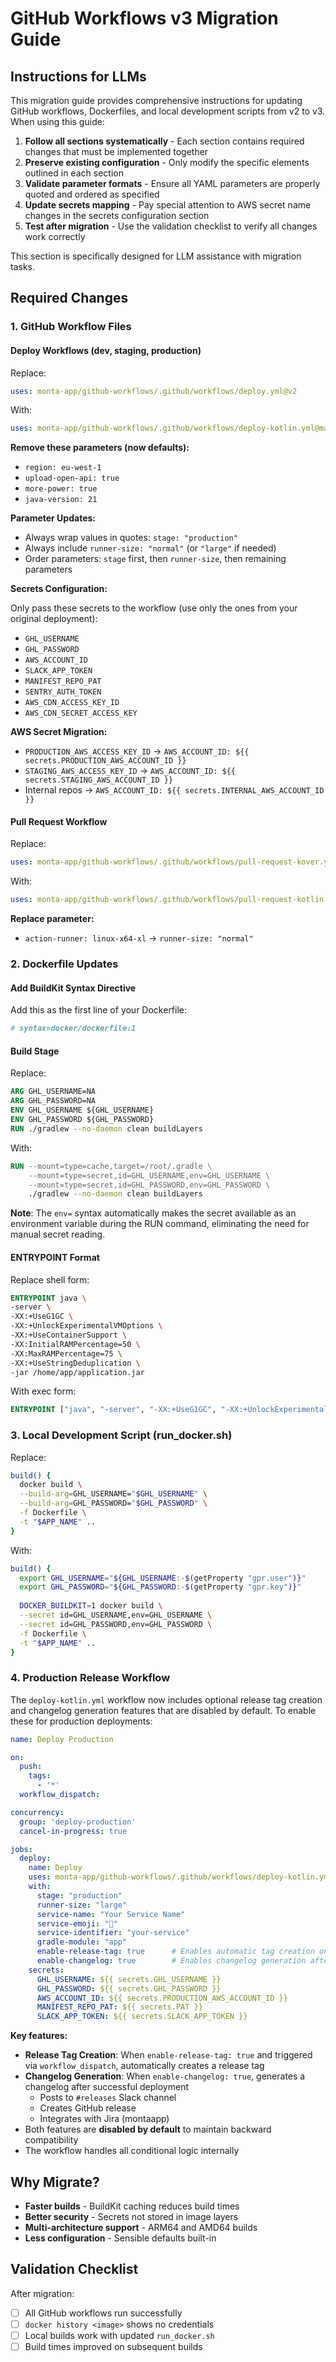 # GitHub Workflows v3 Migration Guide

## Instructions for LLMs

This migration guide provides comprehensive instructions for updating GitHub workflows, Dockerfiles, and local development scripts from v2 to v3. When using this guide:

1. **Follow all sections systematically** - Each section contains required changes that must be implemented together
2. **Preserve existing configuration** - Only modify the specific elements outlined in each section
3. **Validate parameter formats** - Ensure all YAML parameters are properly quoted and ordered as specified
4. **Update secrets mapping** - Pay special attention to AWS secret name changes in the secrets configuration section
5. **Test after migration** - Use the validation checklist to verify all changes work correctly

This section is specifically designed for LLM assistance with migration tasks.

## Required Changes

### 1. GitHub Workflow Files

#### Deploy Workflows (dev, staging, production)

Replace:

```yaml
uses: monta-app/github-workflows/.github/workflows/deploy.yml@v2
```

With:

```yaml
uses: monta-app/github-workflows/.github/workflows/deploy-kotlin.yml@main
```

**Remove these parameters (now defaults):**

- `region: eu-west-1`
- `upload-open-api: true`
- `more-power: true`
- `java-version: 21`

**Parameter Updates:**

- Always wrap values in quotes: `stage: "production"`
- Always include `runner-size: "normal"` (or `"large"` if needed)
- Order parameters: `stage` first, then `runner-size`, then remaining parameters

**Secrets Configuration:**

Only pass these secrets to the workflow (use only the ones from your original deployment):

- `GHL_USERNAME`
- `GHL_PASSWORD` 
- `AWS_ACCOUNT_ID`
- `SLACK_APP_TOKEN`
- `MANIFEST_REPO_PAT`
- `SENTRY_AUTH_TOKEN`
- `AWS_CDN_ACCESS_KEY_ID`
- `AWS_CDN_SECRET_ACCESS_KEY`

**AWS Secret Migration:**
- `PRODUCTION_AWS_ACCESS_KEY_ID` → `AWS_ACCOUNT_ID: ${{ secrets.PRODUCTION_AWS_ACCOUNT_ID }}`
- `STAGING_AWS_ACCESS_KEY_ID` → `AWS_ACCOUNT_ID: ${{ secrets.STAGING_AWS_ACCOUNT_ID }}`
- Internal repos → `AWS_ACCOUNT_ID: ${{ secrets.INTERNAL_AWS_ACCOUNT_ID }}`

#### Pull Request Workflow

Replace:

```yaml
uses: monta-app/github-workflows/.github/workflows/pull-request-kover.yml@v2
```

With:

```yaml
uses: monta-app/github-workflows/.github/workflows/pull-request-kotlin.yml@main
```

**Replace parameter:**

- `action-runner: linux-x64-xl` → `runner-size: "normal"`

### 2. Dockerfile Updates

#### Add BuildKit Syntax Directive

Add this as the first line of your Dockerfile:

```dockerfile
# syntax=docker/dockerfile:1
```

#### Build Stage

Replace:

```dockerfile
ARG GHL_USERNAME=NA
ARG GHL_PASSWORD=NA
ENV GHL_USERNAME ${GHL_USERNAME}
ENV GHL_PASSWORD ${GHL_PASSWORD}
RUN ./gradlew --no-daemon clean buildLayers
```

With:

```dockerfile
RUN --mount=type=cache,target=/root/.gradle \
    --mount=type=secret,id=GHL_USERNAME,env=GHL_USERNAME \
    --mount=type=secret,id=GHL_PASSWORD,env=GHL_PASSWORD \
    ./gradlew --no-daemon clean buildLayers
```

**Note**: The `env=` syntax automatically makes the secret available as an environment variable during the RUN command, eliminating the need for manual secret reading.

#### ENTRYPOINT Format

Replace shell form:

```dockerfile
ENTRYPOINT java \
-server \
-XX:+UseG1GC \
-XX:+UnlockExperimentalVMOptions \
-XX:+UseContainerSupport \
-XX:InitialRAMPercentage=50 \
-XX:MaxRAMPercentage=75 \
-XX:+UseStringDeduplication \
-jar /home/app/application.jar
```

With exec form:

```dockerfile
ENTRYPOINT ["java", "-server", "-XX:+UseG1GC", "-XX:+UnlockExperimentalVMOptions", "-XX:+UseContainerSupport", "-XX:InitialRAMPercentage=50", "-XX:MaxRAMPercentage=75", "-XX:+UseStringDeduplication", "-jar", "/home/app/application.jar"]
```

### 3. Local Development Script (run_docker.sh)

Replace:

```bash
build() {
  docker build \
  --build-arg=GHL_USERNAME="$GHL_USERNAME" \
  --build-arg=GHL_PASSWORD="$GHL_PASSWORD" \
  -f Dockerfile \
  -t "$APP_NAME" ..
}
```

With:

```bash
build() {
  export GHL_USERNAME="${GHL_USERNAME:-$(getProperty "gpr.user")}"
  export GHL_PASSWORD="${GHL_PASSWORD:-$(getProperty "gpr.key")}"
  
  DOCKER_BUILDKIT=1 docker build \
  --secret id=GHL_USERNAME,env=GHL_USERNAME \
  --secret id=GHL_PASSWORD,env=GHL_PASSWORD \
  -f Dockerfile \
  -t "$APP_NAME" ..
}
```

### 4. Production Release Workflow

The `deploy-kotlin.yml` workflow now includes optional release tag creation and changelog generation features that are disabled by default. To enable these for production deployments:

```yaml
name: Deploy Production

on:
  push:
    tags:
      - '*'
  workflow_dispatch:

concurrency:
  group: 'deploy-production'
  cancel-in-progress: true

jobs:
  deploy:
    name: Deploy
    uses: monta-app/github-workflows/.github/workflows/deploy-kotlin.yml@main
    with:
      stage: "production"
      runner-size: "large"
      service-name: "Your Service Name"
      service-emoji: "🚀"
      service-identifier: "your-service"
      gradle-module: "app"
      enable-release-tag: true      # Enables automatic tag creation on workflow_dispatch
      enable-changelog: true        # Enables changelog generation after deployment
    secrets:
      GHL_USERNAME: ${{ secrets.GHL_USERNAME }}
      GHL_PASSWORD: ${{ secrets.GHL_PASSWORD }}
      AWS_ACCOUNT_ID: ${{ secrets.PRODUCTION_AWS_ACCOUNT_ID }}
      MANIFEST_REPO_PAT: ${{ secrets.PAT }}
      SLACK_APP_TOKEN: ${{ secrets.SLACK_APP_TOKEN }}
```

**Key features:**
- **Release Tag Creation**: When `enable-release-tag: true` and triggered via `workflow_dispatch`, automatically creates a release tag
- **Changelog Generation**: When `enable-changelog: true`, generates a changelog after successful deployment
  - Posts to `#releases` Slack channel
  - Creates GitHub release
  - Integrates with Jira (montaapp)
- Both features are **disabled by default** to maintain backward compatibility
- The workflow handles all conditional logic internally

## Why Migrate?

- **Faster builds** - BuildKit caching reduces build times
- **Better security** - Secrets not stored in image layers
- **Multi-architecture support** - ARM64 and AMD64 builds
- **Less configuration** - Sensible defaults built-in

## Validation Checklist

After migration:

- [ ] All GitHub workflows run successfully
- [ ] `docker history <image>` shows no credentials
- [ ] Local builds work with updated `run_docker.sh`
- [ ] Build times improved on subsequent builds
